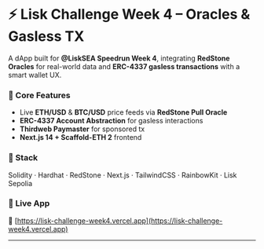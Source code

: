 
# ⚡ Lisk Challenge Week 4 – Oracles & Gasless TX

A dApp built for **@LiskSEA Speedrun Week 4**, integrating **RedStone Oracles** for real-world data and **ERC-4337 gasless transactions** with a smart wallet UX.

### 🔹 Core Features

* Live **ETH/USD** & **BTC/USD** price feeds via **RedStone Pull Oracle**
* **ERC-4337 Account Abstraction** for gasless interactions
* **Thirdweb Paymaster** for sponsored tx
* **Next.js 14 + Scaffold-ETH 2** frontend

### 🔹 Stack

Solidity · Hardhat · RedStone · Next.js · TailwindCSS · RainbowKit · Lisk Sepolia

### 🔹 Live App

🔗 [https://lisk-challenge-week4.vercel.app](https://lisk-challenge-week4.vercel.app)

---
